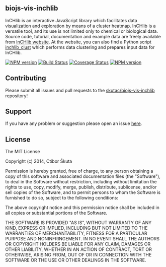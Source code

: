 ## biojs-vis-inchlib

InCHlib is an interactive JavaScript library which facilitates data visualization and exploration by means of a cluster heatmap. InCHlib is a versatile tool, and its use is not limited only to chemical or biological data. Source code, tutorial, documentation and example data are freely available from [InCHlib website](http://openscreen.cz/software/inchlib). At the website, you can also find a Python script [inchlib_clust](http://openscreen.cz/software/inchlib/inchlib_clust) which performs data clustering and prepares input data for InCHlib. 

[![NPM version](http://img.shields.io/npm/v/biojs-vis-inchlib.svg)](https://www.npmjs.org/package/biojs-vis-inchlib)
[![Build Status](https://secure.travis-ci.org/skutac/biojs-vis-inchlib.png?branch=master)](http://travis-ci.org/skutac/biojs-vis-inchlib)
[![Coverage Status](https://img.shields.io/coveralls/skutac/biojs-vis-inchlib.svg)](https://coveralls.io/r/skutac/biojs-vis-inchlib)
[![NPM version](https://badge-me.herokuapp.com/api/npm/biojs-vis-inchlib.png)](http://badges.enytc.com/for/npm/biojs-vis-inchlib)

## Contributing

Please submit all issues and pull requests to the [skutac/biojs-vis-inchlib](http://github.com/skutac/biojs-vis-inchlib) repository!

## Support
If you have any problem or suggestion please open an issue [here](https://github.com/skutac/biojs-vis-inchlib/issues).

## License 

The MIT License

Copyright (c) 2014, Ctibor Škuta

Permission is hereby granted, free of charge, to any person
obtaining a copy of this software and associated documentation
files (the "Software"), to deal in the Software without
restriction, including without limitation the rights to use,
copy, modify, merge, publish, distribute, sublicense, and/or sell
copies of the Software, and to permit persons to whom the
Software is furnished to do so, subject to the following
conditions:

The above copyright notice and this permission notice shall be
included in all copies or substantial portions of the Software.

THE SOFTWARE IS PROVIDED "AS IS", WITHOUT WARRANTY OF ANY KIND,
EXPRESS OR IMPLIED, INCLUDING BUT NOT LIMITED TO THE WARRANTIES
OF MERCHANTABILITY, FITNESS FOR A PARTICULAR PURPOSE AND
NONINFRINGEMENT. IN NO EVENT SHALL THE AUTHORS OR COPYRIGHT
HOLDERS BE LIABLE FOR ANY CLAIM, DAMAGES OR OTHER LIABILITY,
WHETHER IN AN ACTION OF CONTRACT, TORT OR OTHERWISE, ARISING
FROM, OUT OF OR IN CONNECTION WITH THE SOFTWARE OR THE USE OR
OTHER DEALINGS IN THE SOFTWARE.


